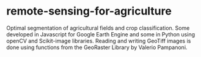 # remote-sensing-for-agriculture
Optimal segmentation of agricultural fields and crop classification. Some developed in Javascript for Google Earth Engine and some in Python using openCV and Scikit-image libraries. Reading and writing GeoTiff images is done using functions from the GeoRaster Library by Valerio Pampanoni.
